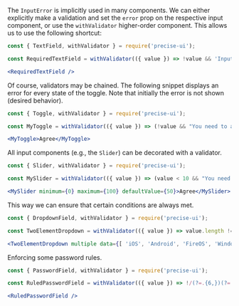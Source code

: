 The `InputError` is implicitly used in many components. We can either explicitly make a validation and set the `error` prop on the respective input component, or use the `withValidator` higher-order component. This allows us to use the following shortcut:

```jsx
const { TextField, withValidator } = require('precise-ui');

const RequiredTextField = withValidator(({ value }) => !value && 'Input is required')(TextField);

<RequiredTextField />
```

Of course, validators may be chained. The following snippet displays an error for every state of the toggle. Note that initially the error is not shown (desired behavior).

```jsx
const { Toggle, withValidator } = require('precise-ui');

const MyToggle = withValidator(({ value }) => (!value && "You need to agree") || (value && "You agreed"))(Toggle);

<MyToggle>Agree</MyToggle>
```

All input components (e.g., the `Slider`) can be decorated with a validator.

```jsx
const { Slider, withValidator } = require('precise-ui');

const MySlider = withValidator(({ value }) => (value < 10 && "You need to have at least 10") || (value > 90 && "You need to have at most 90"))(Slider);

<MySlider minimum={0} maximum={100} defaultValue={50}>Agree</MySlider>
```

This way we can ensure that certain conditions are always met.

```jsx
const { DropdownField, withValidator } = require('precise-ui');

const TwoElementDropdown = withValidator(({ value }) => value.length !== 2 && 'You need to choose two')(DropdownField);

<TwoElementDropdown multiple data={[ 'iOS', 'Android', 'FireOS', 'Windows Phone', 'Firefox OS' ]} />
```

Enforcing some password rules.

```jsx
const { PasswordField, withValidator } = require('precise-ui');

const RuledPasswordField = withValidator(({ value }) => !/(?=.{6,})(?=.*?[A-Z]).*?[a-z].*/.test(value) && 'You need at least 6 characters, one upper case and a lower case.')(PasswordField);

<RuledPasswordField />
```
